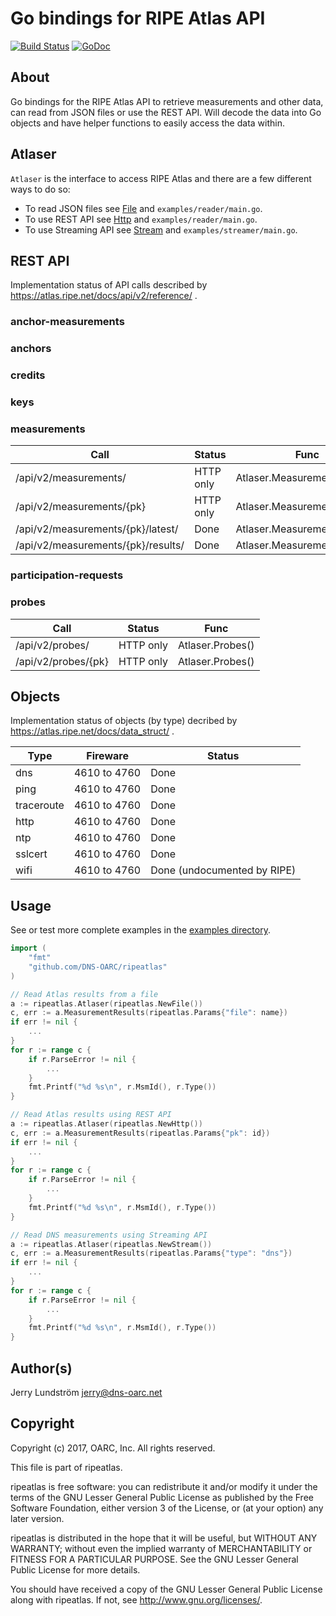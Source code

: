 # Go bindings for RIPE Atlas API

[![Build Status](https://travis-ci.org/DNS-OARC/ripeatlas.svg?branch=master)](https://travis-ci.org/DNS-OARC/ripeatlas) [![GoDoc](https://godoc.org/github.com/DNS-OARC/ripeatlas?status.svg)](https://godoc.org/github.com/DNS-OARC/ripeatlas)

## About

Go bindings for the RIPE Atlas API to retrieve measurements and other data,
can read from JSON files or use the REST API. Will decode the data into Go
objects and have helper functions to easily access the data within.

## Atlaser

`Atlaser` is the interface to access RIPE Atlas and there are a few
different ways to do so:
- To read JSON files see [File](https://godoc.org/github.com/DNS-OARC/ripeatlas#File) and `examples/reader/main.go`.
- To use REST API see [Http](https://godoc.org/github.com/DNS-OARC/ripeatlas#Http) and `examples/reader/main.go`.
- To use Streaming API see [Stream](https://godoc.org/github.com/DNS-OARC/ripeatlas#Stream) and `examples/streamer/main.go`.

## REST API

Implementation status of API calls described by https://atlas.ripe.net/docs/api/v2/reference/ .

### anchor-measurements

### anchors

### credits

### keys

### measurements

Call | Status | Func
---- | ------ | -----
/api/v2/measurements/ | HTTP only | Atlaser.Measurements()
/api/v2/measurements/{pk} | HTTP only | Atlaser.Measurements()
/api/v2/measurements/{pk}/latest/ | Done | Atlaser.MeasurementLatest()
/api/v2/measurements/{pk}/results/ | Done | Atlaser.MeasurementResults()

### participation-requests

### probes

Call | Status | Func
---- | ------ | -----
/api/v2/probes/ | HTTP only | Atlaser.Probes()
/api/v2/probes/{pk} | HTTP only | Atlaser.Probes()

## Objects

Implementation status of objects (by type) decribed by https://atlas.ripe.net/docs/data_struct/ .

Type | Fireware | Status
---- | -------- | ------
dns | 4610 to 4760 | Done
ping | 4610 to 4760 | Done
traceroute | 4610 to 4760 | Done
http | 4610 to 4760 | Done
ntp | 4610 to 4760 | Done
sslcert | 4610 to 4760 | Done
wifi | 4610 to 4760 | Done (undocumented by RIPE)

## Usage

See or test more complete examples in the [examples directory](https://github.com/DNS-OARC/ripeatlas/tree/master/examples).

```go
import (
    "fmt"
    "github.com/DNS-OARC/ripeatlas"
)

// Read Atlas results from a file
a := ripeatlas.Atlaser(ripeatlas.NewFile())
c, err := a.MeasurementResults(ripeatlas.Params{"file": name})
if err != nil {
    ...
}
for r := range c {
    if r.ParseError != nil {
        ...
    }
    fmt.Printf("%d %s\n", r.MsmId(), r.Type())
}

// Read Atlas results using REST API
a := ripeatlas.Atlaser(ripeatlas.NewHttp())
c, err := a.MeasurementResults(ripeatlas.Params{"pk": id})
if err != nil {
    ...
}
for r := range c {
    if r.ParseError != nil {
        ...
    }
    fmt.Printf("%d %s\n", r.MsmId(), r.Type())
}

// Read DNS measurements using Streaming API
a := ripeatlas.Atlaser(ripeatlas.NewStream())
c, err := a.MeasurementResults(ripeatlas.Params{"type": "dns"})
if err != nil {
    ...
}
for r := range c {
    if r.ParseError != nil {
        ...
    }
    fmt.Printf("%d %s\n", r.MsmId(), r.Type())
}
```

## Author(s)

Jerry Lundström <jerry@dns-oarc.net>

## Copyright

Copyright (c) 2017, OARC, Inc.
All rights reserved.

This file is part of ripeatlas.

ripeatlas is free software: you can redistribute it and/or modify
it under the terms of the GNU Lesser General Public License as published by
the Free Software Foundation, either version 3 of the License, or
(at your option) any later version.

ripeatlas is distributed in the hope that it will be useful,
but WITHOUT ANY WARRANTY; without even the implied warranty of
MERCHANTABILITY or FITNESS FOR A PARTICULAR PURPOSE.  See the
GNU Lesser General Public License for more details.

You should have received a copy of the GNU Lesser General Public License
along with ripeatlas.  If not, see <http://www.gnu.org/licenses/>.

